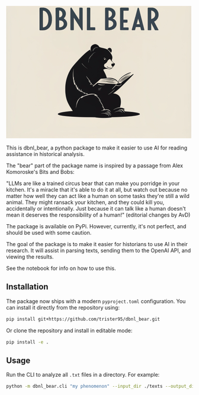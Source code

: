 ![My Package Logo](assets/logo%20text.png)

This is dbnl_bear, a python package to make it easier to use AI for reading assistance in historical analysis.

The "bear" part of the package name is inspired by a passage from Alex Komoroske's Bits and Bobs:

"LLMs are like a trained circus bear that can make you porridge in your kitchen. It's a miracle that it's able to do it at all, but watch out because no matter how well they can act like a human on some tasks they're still a wild animal. They might ransack your kitchen, and they could kill you, accidentally or intentionally. Just because it can talk like a human doesn't mean it deserves the responsibility of a human!" (editorial changes by AvD)

The package is available on PyPi. However, currently, it's not perfect, and should be used with some caution. 

The goal of the package is to make it easier for historians to use AI in their research. It will assist in parsing texts, sending them to the OpenAI API, and viewing the results. 

See the notebook for info on how to use this.

## Installation

The package now ships with a modern `pyproject.toml` configuration.  You can
install it directly from the repository using:

```bash
pip install git+https://github.com/trister95/dbnl_bear.git
```

Or clone the repository and install in editable mode:

```bash
pip install -e .
```

## Usage

Run the CLI to analyze all `.txt` files in a directory. For example:

```bash
python -m dbnl_bear.cli "my phenomenon" --input_dir ./texts --output_dir ./out --max_document_tasks 2
```


